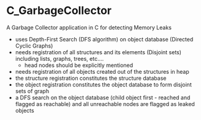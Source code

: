 # C_GarbageCollector
A Garbage Collector application in C for detecting Memory Leaks
 - uses Depth-First Search (DFS algorithm) on object database (Directed Cyclic Graphs)
 - needs registration of all structures and its elements (Disjoint sets) including lists, graphs, trees, etc....
    - head nodes should be explicitly mentioned
 - needs registration of all objects created out of the structures in heap
 - the structure registration constitutes the structure database 
 - the object registration constitutes the object database to form disjoint sets of graph
 - a DFS search on the object database (child object first - reached and flagged as reachable) and all unreachable nodes are flagged as leaked objects

